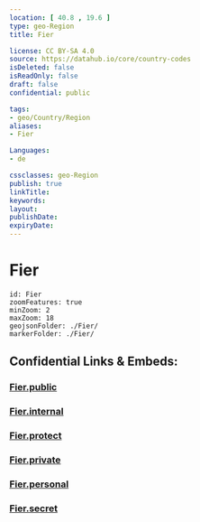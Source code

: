 ```yaml
---
location: [ 40.8 , 19.6 ] 
type: geo-Region
title: Fier

license: CC BY-SA 4.0
source: https://datahub.io/core/country-codes
isDeleted: false
isReadOnly: false
draft: false
confidential: public

tags:
- geo/Country/Region
aliases:
- Fier

Languages:
- de

cssclasses: geo-Region
publish: true
linkTitle: 
keywords: 
layout: 
publishDate: 
expiryDate: 
---
```


# Fier

```leaflet
id: Fier
zoomFeatures: true 
minZoom: 2 
maxZoom: 18
geojsonFolder: ./Fier/
markerFolder: ./Fier/
```


## Confidential Links & Embeds: 

### [Fier.public](/_public/\Earth\Continent\Europe\Europe~South\Albania\Counties~AlbaniaFier.public.md) 

### [Fier.internal](/_internal/\Earth\Continent\Europe\Europe~South\Albania\Counties~AlbaniaFier.internal.md) 

### [Fier.protect](/_protect/\Earth\Continent\Europe\Europe~South\Albania\Counties~AlbaniaFier.protect.md) 

### [Fier.private](/_private/\Earth\Continent\Europe\Europe~South\Albania\Counties~AlbaniaFier.private.md) 

### [Fier.personal](/_personal/\Earth\Continent\Europe\Europe~South\Albania\Counties~AlbaniaFier.personal.md) 

### [Fier.secret](/_secret/\Earth\Continent\Europe\Europe~South\Albania\Counties~AlbaniaFier.secret.md)

